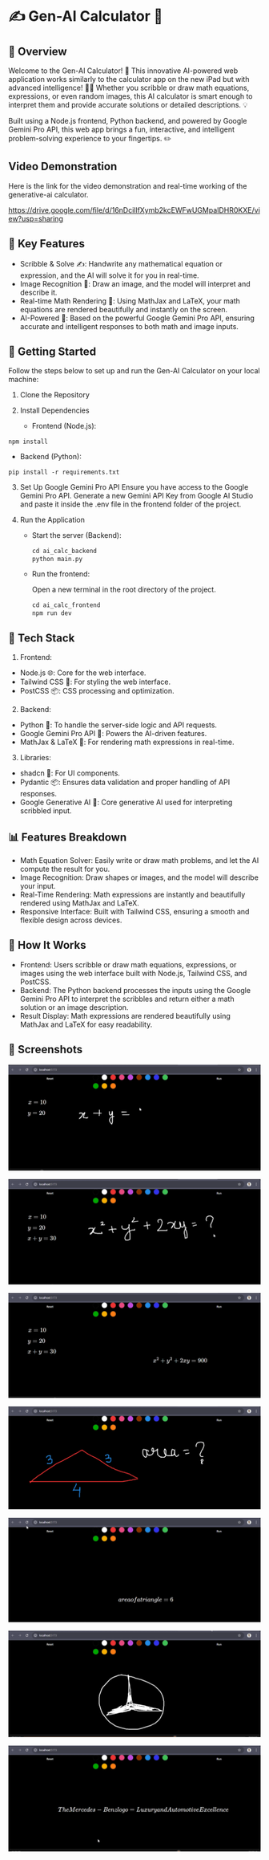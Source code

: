 # ✍️ Gen-AI Calculator 🧮
## 📄 Overview
Welcome to the Gen-AI Calculator! 🚀 This innovative AI-powered web application works similarly to the calculator app on the new iPad but with advanced intelligence! 🧠✨ Whether you scribble or draw math equations, expressions, or even random images, this AI calculator is smart enough to interpret them and provide accurate solutions or detailed descriptions. 💡

Built using a Node.js frontend, Python backend, and powered by Google Gemini Pro API, this web app brings a fun, interactive, and intelligent problem-solving experience to your fingertips. ✏️

## Video Demonstration
  Here is the link for the video demonstration and real-time working of the generative-ai calculator.

  
https://drive.google.com/file/d/16nDcillfXymb2kcEWFwUGMpaIDHR0KXE/view?usp=sharing


## 🔑 Key Features
- Scribble & Solve ✍️: Handwrite any mathematical equation or expression, and the AI will solve it for you in real-time.
- Image Recognition 🎨: Draw an image, and the model will interpret and describe it.
- Real-time Math Rendering 🧮: Using MathJax and LaTeX, your math equations are rendered beautifully and instantly on the screen.
- AI-Powered 🤖: Based on the powerful Google Gemini Pro API, ensuring accurate and intelligent responses to both math and image inputs.
## 🚀 Getting Started
  Follow the steps below to set up and run the Gen-AI Calculator on your local machine:

1. Clone the Repository
   
2. Install Dependencies
   - Frontend (Node.js):
```
npm install
```
   - Backend (Python):
```
pip install -r requirements.txt
```
3. Set Up Google Gemini Pro API
    Ensure you have access to the Google Gemini Pro API. Generate a new Gemini API Key from Google AI Studio and paste it inside the .env file in the frontend folder of the project.
   
4. Run the Application
   - Start the server (Backend):
     
     ```
     cd ai_calc_backend
     python main.py
     ```
   - Run the frontend:
  
     Open a new terminal in the root directory of the project.
     
     ```
     cd ai_calc_frontend
     npm run dev
     ```
## 🎨 Tech Stack
1. Frontend:
- Node.js 🌐: Core for the web interface.
- Tailwind CSS 💅: For styling the web interface.
- PostCSS 📦: CSS processing and optimization.
2. Backend:
- Python 🐍: To handle the server-side logic and API requests.
- Google Gemini Pro API 🧠: Powers the AI-driven features.
- MathJax & LaTeX 🧮: For rendering math expressions in real-time.
3. Libraries:
- shadcn 🌈: For UI components.
- Pydantic 📦: Ensures data validation and proper handling of API responses.
- Google Generative AI 🤖: Core generative AI used for interpreting scribbled input.
## 📊 Features Breakdown
- Math Equation Solver: Easily write or draw math problems, and let the AI compute the result for you.
- Image Recognition: Draw shapes or images, and the model will describe your input.
- Real-Time Rendering: Math expressions are instantly and beautifully rendered using MathJax and LaTeX.
- Responsive Interface: Built with Tailwind CSS, ensuring a smooth and flexible design across devices.
## 🔧 How It Works
- Frontend: Users scribble or draw math equations, expressions, or images using the web interface built with Node.js, Tailwind CSS, and PostCSS.
- Backend: The Python backend processes the inputs using the Google Gemini Pro API to interpret the scribbles and return either a math solution or an image description.
- Result Display: Math expressions are rendered beautifully using MathJax and LaTeX for easy readability.
## 📸 Screenshots

![image_1](img1.png)

![image_2](img2.png)

![image_3](img3.png)

![image_4](img4.png)

![image_5](img5.png)

![image_6](img6.png)

![image_7](img7.png)



